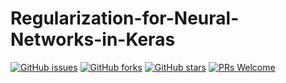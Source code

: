 # Regularization-for-Neural-Networks-in-Keras
[![GitHub issues](https://img.shields.io/github/issues/Develop-Packt/Regularization-for-Neural-Networks-in-Keras.svg)](https://github.com/Develop-Packt/Regularization-for-Neural-Networks-in-Keras/issues)
[![GitHub forks](https://img.shields.io/github/forks/Develop-Packt/Regularization-for-Neural-Networks-in-Keras.svg)](https://github.com/Develop-Packt/Regularization-for-Neural-Networks-in-Keras/network)
[![GitHub stars](https://img.shields.io/github/stars/Develop-Packt/Regularization-for-Neural-Networks-in-Keras.svg)](https://github.com/Develop-Packt/Regularization-for-Neural-Networks-in-Keras/stargazers)
[![PRs Welcome](https://img.shields.io/badge/PRs-welcome-brightgreen.svg)](https://github.com/Develop-Packt/Regularization-for-Neural-Networks-in-Keras/pulls)
